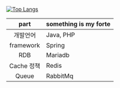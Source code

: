 <!--
![Anurag's github stats](https://github-readme-stats.vercel.app/api?username=skok1025&show_icons=true&theme=radical)
-->
[![Top Langs](https://github-readme-stats.vercel.app/api/top-langs/?username=skok1025&layout=compact&show_icons=true&theme=radical)](https://github.com/skok1025/github-readme-stats)

|part|something is my forte|
|:------:|---|
|개발언어|Java, PHP|
|framework|Spring|
|RDB|Mariadb|
|Cache 정책|Redis|
|Queue|RabbitMq|
